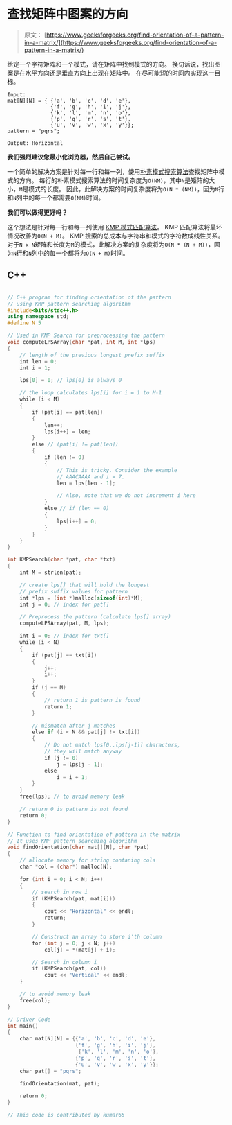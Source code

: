 # 查找矩阵中图案的方向

> 原文： [https://www.geeksforgeeks.org/find-orientation-of-a-pattern-in-a-matrix/](https://www.geeksforgeeks.org/find-orientation-of-a-pattern-in-a-matrix/)

给定一个字符矩阵和一个模式，请在矩阵中找到模式的方向。 换句话说，找出图案是在水平方向还是垂直方向上出现在矩阵中。 在尽可能短的时间内实现这一目标。

```
Input:
mat[N][N] = { {'a', 'b', 'c', 'd', 'e'},
              {'f', 'g', 'h', 'i', 'j'},
              {'k', 'l', 'm', 'n', 'o'},
              {'p', 'q', 'r', 's', 't'},
              {'u', 'v', 'w', 'x', 'y'}};
pattern = "pqrs";

Output: Horizontal
```

**我们强烈建议您最小化浏览器，然后自己尝试。**

一个简单的解决方案是针对每一行和每一列，使用[朴素模式搜索算法](https://www.geeksforgeeks.org/searching-for-patterns-set-1-naive-pattern-searching/)查找矩阵中模式的方向。 每行的朴素模式搜索算法的时间复杂度为`O(NM)`，其中`N`是矩阵的大小，`M`是模式的长度。 因此，此解决方案的时间复杂度将为`O(N * (NM))`，因为`N`行和`N`列中的每一个都需要`O(NM)`时间。

**我们可以做得更好吗？**

这个想法是针对每一行和每一列使用 [KMP 模式匹配算法](https://www.geeksforgeeks.org/searching-for-patterns-set-2-kmp-algorithm/)。 KMP 匹配算法将最坏情况改善为`O(N + M)`。 KMP 搜索的总成本与字符串和模式的字符数成线性关系。 对于`N x N`矩阵和长度为`M`的模式，此解决方案的复杂度将为`O(N * (N + M))`，因为`N`行和`N`列中的每一个都将为`O(N + M)`时间。

## C++ 

```cpp

// C++ program for finding orientation of the pattern  
// using KMP pattern searching algorithm  
#include<bits/stdc++.h> 
using namespace std; 
#define N 5  

// Used in KMP Search for preprocessing the pattern  
void computeLPSArray(char *pat, int M, int *lps)  
{  
    // length of the previous longest prefix suffix  
    int len = 0;  
    int i = 1;  

    lps[0] = 0; // lps[0] is always 0  

    // the loop calculates lps[i] for i = 1 to M-1  
    while (i < M)  
    {  
        if (pat[i] == pat[len])  
        {  
            len++;  
            lps[i++] = len;  
        }  
        else // (pat[i] != pat[len])  
        {  
            if (len != 0)  
            {  
                // This is tricky. Consider the example  
                // AAACAAAA and i = 7.  
                len = lps[len - 1];  

                // Also, note that we do not increment i here  
            }  
            else // if (len == 0)  
            {  
                lps[i++] = 0;  
            }  
        }  
    }  
}  

int KMPSearch(char *pat, char *txt)  
{  
    int M = strlen(pat);  

    // create lps[] that will hold the longest  
    // prefix suffix values for pattern  
    int *lps = (int *)malloc(sizeof(int)*M);  
    int j = 0; // index for pat[]  

    // Preprocess the pattern (calculate lps[] array)  
    computeLPSArray(pat, M, lps);  

    int i = 0; // index for txt[]  
    while (i < N)  
    {  
        if (pat[j] == txt[i])  
        {  
            j++;  
            i++;  
        }  
        if (j == M)  
        {  
            // return 1 is pattern is found  
            return 1;  
        }  

        // mismatch after j matches  
        else if (i < N && pat[j] != txt[i])  
        {  
            // Do not match lps[0..lps[j-1]] characters,  
            // they will match anyway  
            if (j != 0)  
                j = lps[j - 1];  
            else
                i = i + 1;  
        }  
    }  
    free(lps); // to avoid memory leak  

    // return 0 is pattern is not found  
    return 0;  
}  

// Function to find orientation of pattern in the matrix  
// It uses KMP pattern searching algorithm  
void findOrientation(char mat[][N], char *pat)  
{  
    // allocate memory for string contaning cols  
    char *col = (char*) malloc(N);  

    for (int i = 0; i < N; i++)  
    {  
        // search in row i  
        if (KMPSearch(pat, mat[i]))  
        {  
            cout << "Horizontal" << endl; 
            return;  
        }  

        // Construct an array to store i'th column  
        for (int j = 0; j < N; j++)  
            col[j] = *(mat[j] + i);  

        // Search in column i  
        if (KMPSearch(pat, col))  
            cout << "Vertical" << endl;  
    }  

    // to avoid memory leak  
    free(col);  
}  

// Driver Code 
int main()  
{  
    char mat[N][N] = {{'a', 'b', 'c', 'd', 'e'},  
                      {'f', 'g', 'h', 'i', 'j'},  
                       {'k', 'l', 'm', 'n', 'o'},  
                      {'p', 'q', 'r', 's', 't'},  
                      {'u', 'v', 'w', 'x', 'y'}};  
    char pat[] = "pqrs";  

    findOrientation(mat, pat);  

    return 0;  
}  

// This code is contributed by kumar65 

```